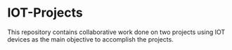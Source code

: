 # IOT-Projects
This repository contains collaborative work done on two projects using IOT devices as the main objective to accomplish the projects.
